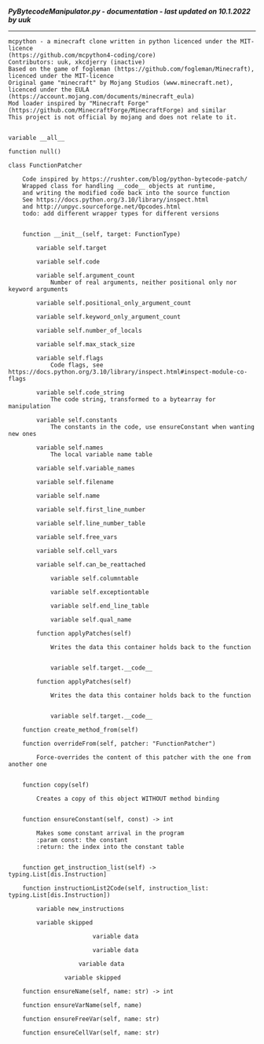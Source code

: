 ***PyBytecodeManipulator.py - documentation - last updated on 10.1.2022 by uuk***
___

    mcpython - a minecraft clone written in python licenced under the MIT-licence 
    (https://github.com/mcpython4-coding/core)
    Contributors: uuk, xkcdjerry (inactive)
    Based on the game of fogleman (https://github.com/fogleman/Minecraft), licenced under the MIT-licence
    Original game "minecraft" by Mojang Studios (www.minecraft.net), licenced under the EULA
    (https://account.mojang.com/documents/minecraft_eula)
    Mod loader inspired by "Minecraft Forge" (https://github.com/MinecraftForge/MinecraftForge) and similar
    This project is not official by mojang and does not relate to it.


    variable __all__

    function null()

    class FunctionPatcher
        
        Code inspired by https://rushter.com/blog/python-bytecode-patch/
        Wrapped class for handling __code__ objects at runtime,
        and writing the modified code back into the source function
        See https://docs.python.org/3.10/library/inspect.html
        and http://unpyc.sourceforge.net/Opcodes.html
        todo: add different wrapper types for different versions


        function __init__(self, target: FunctionType)

            variable self.target

            variable self.code

            variable self.argument_count
                Number of real arguments, neither positional only nor keyword arguments

            variable self.positional_only_argument_count

            variable self.keyword_only_argument_count

            variable self.number_of_locals

            variable self.max_stack_size

            variable self.flags
                Code flags, see https://docs.python.org/3.10/library/inspect.html#inspect-module-co-flags

            variable self.code_string
                The code string, transformed to a bytearray for manipulation

            variable self.constants
                The constants in the code, use ensureConstant when wanting new ones

            variable self.names
                The local variable name table

            variable self.variable_names

            variable self.filename

            variable self.name

            variable self.first_line_number

            variable self.line_number_table

            variable self.free_vars

            variable self.cell_vars

            variable self.can_be_reattached

                variable self.columntable

                variable self.exceptiontable

                variable self.end_line_table

                variable self.qual_name

            function applyPatches(self)
                
                Writes the data this container holds back to the function


                variable self.target.__code__

            function applyPatches(self)
                
                Writes the data this container holds back to the function


                variable self.target.__code__

        function create_method_from(self)

        function overrideFrom(self, patcher: "FunctionPatcher")
            
            Force-overrides the content of this patcher with the one from another one


        function copy(self)
            
            Creates a copy of this object WITHOUT method binding


        function ensureConstant(self, const) -> int
            
            Makes some constant arrival in the program
            :param const: the constant
            :return: the index into the constant table


        function get_instruction_list(self) -> typing.List[dis.Instruction]

        function instructionList2Code(self, instruction_list: typing.List[dis.Instruction])

            variable new_instructions

            variable skipped

                            variable data

                            variable data

                        variable data

                    variable skipped

        function ensureName(self, name: str) -> int

        function ensureVarName(self, name)

        function ensureFreeVar(self, name: str)

        function ensureCellVar(self, name: str)